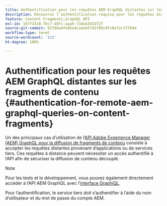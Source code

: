 ```yaml
---
title: Authentification pour les requêtes AEM GraphQL distantes sur les fragments de contenu
description: Découvrez l’authentification requise pour les requêtes distantes GraphQL d’AEM afin de sécuriser votre diffusion de contenu découplé.
feature: Content Fragments,GraphQL API
exl-id: 167f3318-7bc7-48fc-aaa9-73da43433f2f
source-git-commit: 9278ba4fe85edca4ab5741f89c0fc0ef2cf2764d
workflow-type: tm+mt
source-wordcount: '111'
ht-degree: 100%

---
```


# Authentification pour les requêtes AEM GraphQL distantes sur les fragments de contenu {#authentication-for-remote-aem-graphql-queries-on-content-fragments}

Un des principaux cas d’utilisation de l’[API Adobe Experience Manager (AEM) GraphQL pour la diffusion de fragments de contenu](/help/assets/content-fragments/graphql-api-content-fragments.md) consiste à accepter les requêtes distantes provenant d’applications ou de services tiers. Ces requêtes à distance peuvent nécessiter un accès authentifié à l’API afin de sécuriser la diffusion de contenu découplé.

>[!NOTE]
>
>Pour les tests et le développement, vous pouvez également directement accéder à l’API AEM GraphQL avec l’[interface GraphiQL](/help/assets/content-fragments/graphql-api-content-fragments.md#graphiql-interface).

Pour l’authentification, le service tiers doit s’authentifier à l’aide du nom d’utilisateur et du mot de passe du compte AEM.

<!-- 6.5.10.0 - does this content/page need to be migrated? -->

<!--
For authentication the third party service needs to [retrieve an Access Token](#retrieving-access-token), that can then be [used in the GraphQL Request](#use-access-token-in-graphql-request).

## Retrieving an Access Token {#retrieving-access-token}

See [Generating Access Tokens for Server Side APIs](/help/sites-developing/generating-access-tokens-for-server-side-apis.md) for full details.

## Using the Access Token in a GraphQL Request {#use-access-token-in-graphql-request}

For a third party service to connect with an AEM instance it needs to have an *Access Token*. The service must then add this token to the `Authorization` header on the POST request. 

For example, a GraphQL Authorization Header:

```xml
Authorization: Bearer <access_token>
```

## Permission Requirements {#permission-requirements}

All requests made using the access token will actually be made *by the user account that generated the token*. 

This means that you need to check that the account has the permissions required to run GraphQL queries. 

You can check this by using GraphiQL on the local instance.
-->
